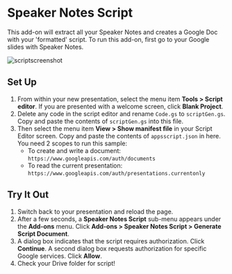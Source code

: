 # Speaker Notes Script

This add-on will extract all your Speaker Notes and creates a Google Doc with your 'formatted' script.
To run this add-on, first go to your Google slides with Speaker Notes.

![scriptscreenshot](https://user-images.githubusercontent.com/380123/45267455-878bf780-b43a-11e8-9aeb-9c909feb9613.jpg)

## Set Up

1. From within your new presentation, select the menu item
   **Tools > Script editor**. If you are presented with a welcome screen, click **Blank Project**.
1. Delete any code in the script editor and rename `Code.gs` to `scriptGen.gs`. Copy and paste the contents of `scriptGen.gs` into this file.
1. Then select the menu item **View > Show manifest file** in your Script Editor screen. Copy and paste the contents of `appsscript.json` in here. You need 2 scopes to run this sample:
	* To create and write a document: `https://www.googleapis.com/auth/documents`
    * To read the current presentation: `https://www.googleapis.com/auth/presentations.currentonly`

## Try It Out

1. Switch back to your presentation and reload the page.
1. After a few seconds, a **Speaker Notes Script** sub-menu appears under the
   **Add-ons** menu. Click **Add-ons > Speaker Notes Script > Generate Script Document**.
1. A dialog box indicates that the script requires authorization.
   Click **Continue**. A second dialog box requests authorization for
   specific Google services. Click **Allow**.
1. Check your Drive folder for script!
